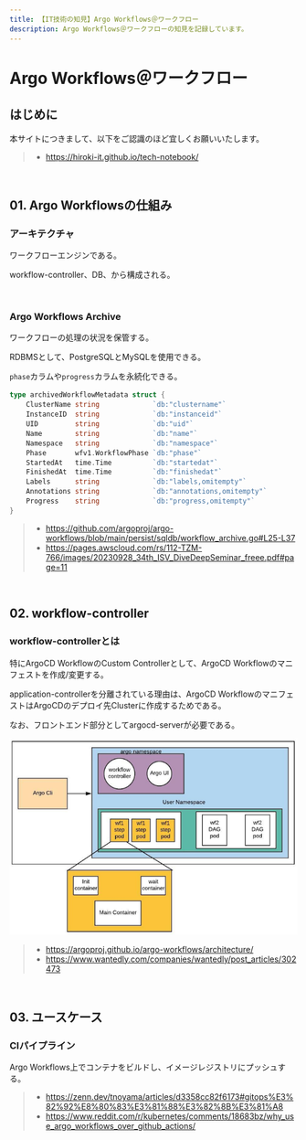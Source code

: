 ```yaml
---
title: 【IT技術の知見】Argo Workflows＠ワークフロー
description: Argo Workflows＠ワークフローの知見を記録しています。
---
```


# Argo Workflows＠ワークフロー

## はじめに

本サイトにつきまして、以下をご認識のほど宜しくお願いいたします。

> - https://hiroki-it.github.io/tech-notebook/

<br>

## 01. Argo Workflowsの仕組み

### アーキテクチャ

ワークフローエンジンである。

workflow-controller、DB、から構成される。

<br>

### Argo Workflows Archive

ワークフローの処理の状況を保管する。

RDBMSとして、PostgreSQLとMySQLを使用できる。

`phase`カラムや`progress`カラムを永続化できる。

```go
type archivedWorkflowMetadata struct {
    ClusterName string             `db:"clustername"`
    InstanceID  string             `db:"instanceid"`
    UID         string             `db:"uid"`
    Name        string             `db:"name"`
    Namespace   string             `db:"namespace"`
    Phase       wfv1.WorkflowPhase `db:"phase"`
    StartedAt   time.Time          `db:"startedat"`
    FinishedAt  time.Time          `db:"finishedat"`
    Labels      string             `db:"labels,omitempty"`
    Annotations string             `db:"annotations,omitempty"`
    Progress    string             `db:"progress,omitempty"`
}
```

> - https://github.com/argoproj/argo-workflows/blob/main/persist/sqldb/workflow_archive.go#L25-L37
> - https://pages.awscloud.com/rs/112-TZM-766/images/20230928_34th_ISV_DiveDeepSeminar_freee.pdf#page=11

<br>

## 02. workflow-controller

### workflow-controllerとは

特にArgoCD WorkflowのCustom Controllerとして、ArgoCD Workflowのマニフェストを作成/変更する。

application-controllerを分離されている理由は、ArgoCD WorkflowのマニフェストはArgoCDのデプロイ先Clusterに作成するためである。

なお、フロントエンド部分としてargocd-serverが必要である。

![argocd_argo-workflow_architecture](https://raw.githubusercontent.com/hiroki-it/tech-notebook-images/master/images/argocd_argo-workflow_architecture.png)

> - https://argoproj.github.io/argo-workflows/architecture/
> - https://www.wantedly.com/companies/wantedly/post_articles/302473

<br>

## 03. ユースケース

### CIパイプライン

Argo Workflows上でコンテナをビルドし、イメージレジストリにプッシュする。

> - https://zenn.dev/tnoyama/articles/d3358cc82f6173#gitops%E3%82%92%E8%80%83%E3%81%88%E3%82%8B%E3%81%A8
> - https://www.reddit.com/r/kubernetes/comments/18683bz/why_use_argo_workflows_over_github_actions/

<br>
